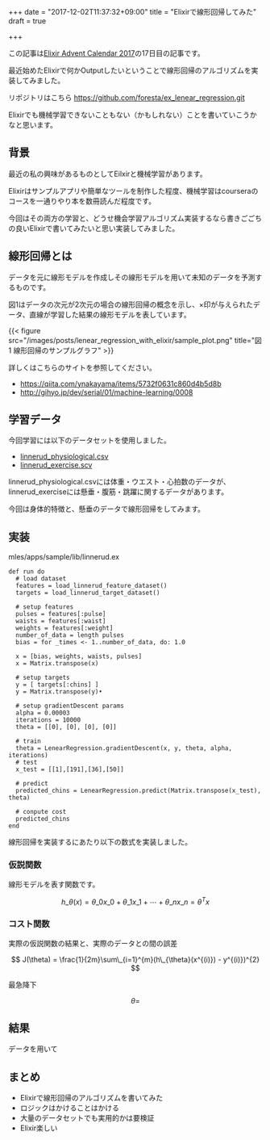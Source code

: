 +++
date = "2017-12-02T11:37:32+09:00"
title = "Elixirで線形回帰してみた"
draft = true

+++

この記事は[Elixir Advent Calendar 2017](https://qiita.com/advent-calendar/2017/elixir)の17日目の記事です。


最近始めたElixirで何かOutputしたいということで線形回帰のアルゴリズムを実装してみました。

リポジトリはこちら https://github.com/foresta/ex_lenear_regression.git

Elixirでも機械学習できないこともない（かもしれない）ことを書いていこうかなと思います。

## 背景

最近の私の興味があるものとしてEilxirと機械学習があります。

Elixirはサンプルアプリや簡単なツールを制作した程度、機械学習はcourseraのコースを一通りやり本を数冊読んだ程度です。

今回はその両方の学習と、どうせ機会学習アルゴリズム実装するなら書きごごちの良いElixirで書いてみたいと思い実装してみました。

## 線形回帰とは

データを元に線形モデルを作成しその線形モデルを用いて未知のデータを予測するものです。

図1はデータの次元が2次元の場合の線形回帰の概念を示し、×印が与えられたデータ、直線が学習した結果の線形モデルを表しています。


{{< figure src="/images/posts/lenear_regression_with_elixir/sample_plot.png" title="図1 線形回帰のサンプルグラフ" >}}


詳しくはこちらのサイトを参照してください。

* https://qiita.com/ynakayama/items/5732f0631c860d4b5d8b
* http://gihyo.jp/dev/serial/01/machine-learning/0008

## 学習データ

今回学習には以下のデータセットを使用しました。

* [linnerud\_physiological.csv](https://github.com/scikit-learn/scikit-learn/blob/master/sklearn/datasets/data/linnerud_physiological.csv)
* [linnerud\_exercise.scv](https://github.com/scikit-learn/scikit-learn/blob/master/sklearn/datasets/data/linnerud_exercise.csv)

linnerud\_physiological.csvには体重・ウエスト・心拍数のデータが、
linnerud\_exerciseには懸垂・腹筋・跳躍に関するデータがあります。

今回は身体的特徴と、懸垂のデータで線形回帰をしてみます。


## 実装

mles/apps/sample/lib/linnerud.ex

```
def run do
  # load dataset
  features = load_linnerud_feature_dataset()
  targets = load_linnerud_target_dataset()

  # setup features
  pulses = features[:pulse]
  waists = features[:waist]
  weights = features[:weight]
  number_of_data = length pulses
  bias = for _times <- 1..number_of_data, do: 1.0

  x = [bias, weights, waists, pulses]
  x = Matrix.transpose(x)

  # setup targets
  y = [ targets[:chins] ]
  y = Matrix.transpose(y)•

  # setup gradientDescent params 
  alpha = 0.00003
  iterations = 10000
  theta = [[0], [0], [0], [0]]

  # train
  theta = LenearRegression.gradientDescent(x, y, theta, alpha, iterations)
  # test
  x_test = [[1],[191],[36],[50]]

  # predict
  predicted_chins = LenearRegression.predict(Matrix.transpose(x_test), theta)

  # conpute cost
  predicted_chins
end
```


線形回帰を実装するにあたり以下の数式を実装しました。

### 仮説関数

線形モデルを表す関数です。

$$
h\_{\theta}(x) = \theta\_{0}x\_{0} + \theta\_{1}x\_{1} + \cdots + \theta\_{n}x\_{n} = \theta^{T}x
$$

### コスト関数
実際の仮説関数の結果と、実際のデータとの間の誤差

$$
J(\theta) = \frac{1}{2m}\sum\_{i=1}^{m}(h\_{\theta}(x^{(i)}) - y^{(i)})^{2}
$$

最急降下

$$
\theta = 
$$

## 結果

データを用いて

## まとめ

* Elixirで線形回帰のアルゴリズムを書いてみた
* ロジックはかけることはかける
* 大量のデータセットでも実用的かは要検証
* Elixir楽しい

